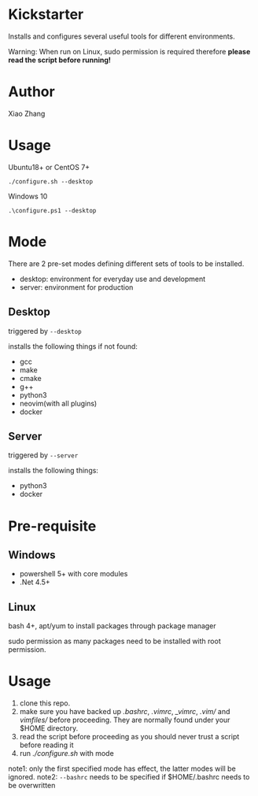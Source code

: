 # Kickstarter

Installs and configures several useful tools for different environments.

Warning: When run on Linux, sudo permission is required therefore **please read the script before running!**

# Author

Xiao Zhang

# Usage
Ubuntu18+ or CentOS 7+
```
./configure.sh --desktop
```
Windows 10
```
.\configure.ps1 --desktop
```

# Mode

There are 2 pre-set modes defining different sets of tools to be installed.
- desktop: environment for everyday use and development
- server: environment for production

## Desktop

triggered by `--desktop`

installs the following things if not found:
- gcc
- make
- cmake
- g++
- python3
- neovim(with all plugins)
- docker

## Server

triggered by `--server`

installs the following things:
- python3
- docker

# Pre-requisite

## Windows

- powershell 5+ with core modules
- .Net 4.5+

## Linux

bash 4+, apt/yum to install packages through package manager

sudo permission as many packages need to be installed with root permission.

# Usage

1. clone this repo.
2. make sure you have backed up *.bashrc*, *.vimrc*, *_vimrc*, *.vim/* and *vimfiles/* before proceeding. They are normally found under your $HOME directory.
3. read the script before proceeding as you should never trust a script before reading it
4. run *.\/configure.sh* with mode

note1: only the first specified mode has effect, the latter modes will be ignored.
note2: `--bashrc` needs to be specified if $HOME/.bashrc needs to be overwritten
